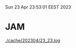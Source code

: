 Sun 23 Apr 23:53:01 EEST 2023
# JAM
<a href='./cache/202304/23_23.log'>./cache/202304/23_23.log</a>
